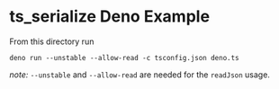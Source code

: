 # ts_serialize Deno Example

From this directory run

```
deno run --unstable --allow-read -c tsconfig.json deno.ts
```

*note:* `--unstable` and `--allow-read` are needed for the `readJson` usage.